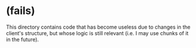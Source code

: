 # (fails)
This directory contains code that has become useless due to changes in the client's structure, but whose logic is still relevant (i.e. I may use chunks of it in the future).

